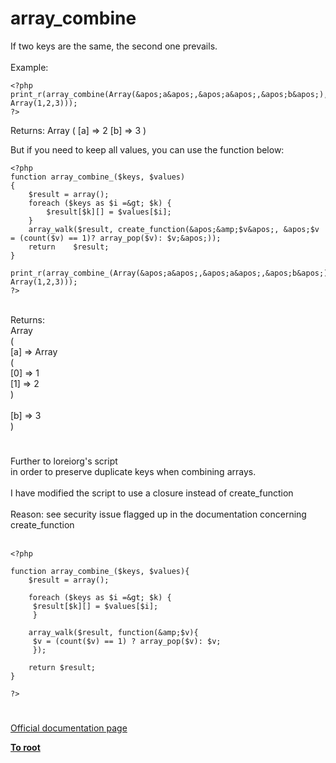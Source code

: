 # array_combine



If two keys are the same, the second one prevails. <br><br>Example:<br>

```
<?php
print_r(array_combine(Array(&apos;a&apos;,&apos;a&apos;,&apos;b&apos;), Array(1,2,3)));
?>
```

Returns:
Array
(
    [a] =&gt; 2
    [b] =&gt; 3
)

But if you need to keep all values, you can use the function below:



```
<?php
function array_combine_($keys, $values)
{
    $result = array();
    foreach ($keys as $i =&gt; $k) {
        $result[$k][] = $values[$i];
    }
    array_walk($result, create_function(&apos;&amp;$v&apos;, &apos;$v = (count($v) == 1)? array_pop($v): $v;&apos;));
    return    $result;
}

print_r(array_combine_(Array(&apos;a&apos;,&apos;a&apos;,&apos;b&apos;), Array(1,2,3)));
?>
```
<br>Returns:<br>Array<br>(<br>    [a] =&gt; Array<br>        (<br>            [0] =&gt; 1<br>            [1] =&gt; 2<br>        )<br><br>    [b] =&gt; 3<br>)  

#

Further to loreiorg&apos;s script <br>in order to preserve duplicate keys when combining arrays.<br><br>I have modified the script to use a closure instead of create_function<br><br>Reason: see security issue flagged up in the documentation concerning create_function<br><br>

```
<?php

function array_combine_($keys, $values){
    $result = array();

    foreach ($keys as $i =&gt; $k) {
     $result[$k][] = $values[$i];
     }

    array_walk($result, function(&amp;$v){
     $v = (count($v) == 1) ? array_pop($v): $v;
     });

    return $result;
}

?>
```
  

#

[Official documentation page](https://www.php.net/manual/en/function.array-combine.php)

**[To root](/README.md)**